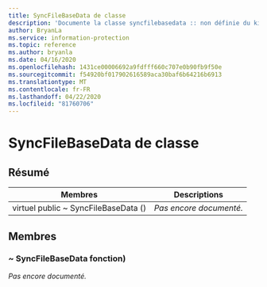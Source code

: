 ```yaml
---
title: SyncFileBaseData de classe
description: 'Documente la classe syncfilebasedata :: non définie du kit de développement logiciel (SDK) Microsoft Information Protection (MIP).'
author: BryanLa
ms.service: information-protection
ms.topic: reference
ms.author: bryanla
ms.date: 04/16/2020
ms.openlocfilehash: 1431ce00006692a9fdfff660c707e0b90fb9f50e
ms.sourcegitcommit: f54920bf017902616589aca30baf6b64216b6913
ms.translationtype: MT
ms.contentlocale: fr-FR
ms.lasthandoff: 04/22/2020
ms.locfileid: "81760706"
---
```

# <a name="class-syncfilebasedata"></a>SyncFileBaseData de classe 
  
## <a name="summary"></a>Résumé
 Membres                        | Descriptions                                
--------------------------------|---------------------------------------------
virtuel public ~ SyncFileBaseData ()  | _Pas encore documenté._
  
## <a name="members"></a>Membres
  
### <a name="syncfilebasedata-function"></a>~ SyncFileBaseData fonction)
_Pas encore documenté._
